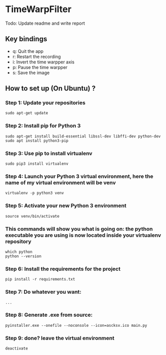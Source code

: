 # TimeWarpFilter
Todo: Update readme and write report
## Key bindings
- q: Quit the app
- r: Restart the recording
- i: Invert the time warpper axis
- p: Pause the time warpper
- s: Save the image

## How to set up (On Ubuntu) ? ##

### Step 1: Update your repositories
```
sudo apt-get update
```

### Step 2: Install pip for Python 3
```
sudo apt-get install build-essential libssl-dev libffi-dev python-dev
sudo apt install python3-pip
```

### Step 3: Use pip to install virtualenv
```
sudo pip3 install virtualenv 
```

### Step 4: Launch your Python 3 virtual environment, here the name of my virtual environment will be venv
```
virtualenv -p python3 venv
```

### Step 5: Activate your new Python 3 environment
```
source venv/bin/activate
```

### This commands will show you what is going on: the python executable you are using is now located inside your virtualenv repository
```
which python 
python --version
```

### Step 6: Install the requirements for the project
```
pip install -r requirements.txt
```

### Step 7: Do whatever you want:
```
...
```

### Step 8: Generate .exe from source:
```
pyinstaller.exe --onefile --noconsole --icon=ascksv.ico main.py

```

### Step 9: done? leave the virtual environment
```
deactivate
```

